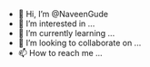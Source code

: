 - 👋 Hi, I’m @NaveenGude
- 👀 I’m interested in ...
- 🌱 I’m currently learning ...
- 💞️ I’m looking to collaborate on ...
- 📫 How to reach me ...

<!---
NaveenGude/NaveenGude is a ✨ special ✨ repository because its `README.md` (this file) appears on your GitHub profile.
You can click the Preview link to take a look at your changes.
--->
